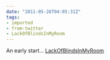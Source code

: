 ```yaml
---
date: "2011-05-26T04:05:31Z"
tags:
- imported
- from-twitter
- LackOfBlindsInMyRoom
---
```

An early start… [LackOfBlindsInMyRoom](/tags/lackofblindsinmyroom)
